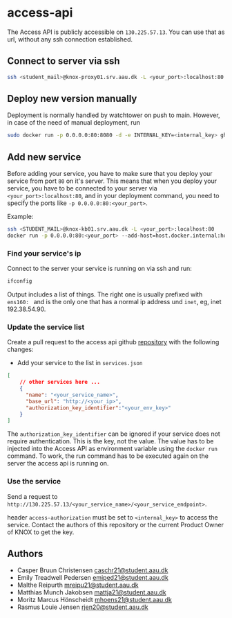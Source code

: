 # access-api

The Access API is publicly accessible on `130.225.57.13`. You can use that as url, without any ssh connection established. 

## Connect to server via ssh

```bash
ssh <student_mail>@knox-proxy01.srv.aau.dk -L <your_port>:localhost:80
```

## Deploy new version manually

Deployment is normally handled by watchtower on push to main. However, in case of the need of manual deployment, run

```bash
sudo docker run -p 0.0.0.0:80:8080 -d -e INTERNAL_KEY=<internal_key> ghcr.io/knox-aau/access-api:main
```

## Add new service

Before adding your service, you have to make sure that you deploy your service from port `80` on it's server. This means that when you deploy your service, you have to be connected to your server via `<your_port>:localhost:80`, and in your deployment command, you need to specify the ports like `-p 0.0.0.0:80:<your_port>`.

Example:

```bash
ssh <STUDENT_MAIL>@knox-kb01.srv.aau.dk -L <your_port>:localhost:80
docker run -p 0.0.0.0:80:<your_port> --add-host=host.docker.internal:host-gateway -d ghcr.io/knox-aau/databaselayer_server:main
```

### Find your service's ip

Connect to the server your service is running on via ssh and run:

```bash
ifconfig
```

Output includes a list of things. The right one is usually prefixed with `ens160: ` and is the only one that has a normal ip address und `inet`, eg, inet 192.38.54.90.

### Update the service list

Create a pull request to the access api github [repository](https://github.com/Knox-AAU/access-api) with the following changes:

- Add your service to the list in `services.json`

```json
[
    // other services here ...
    {
      "name": "<your_service_name>",
      "base_url": "http://<your_ip>",
      "authorization_key_identifier":"<your_env_key>"
    }
]
```

The `authorization_key_identifier` can be ignored if your service does not require authentication. This is the key, not the value. The value has to be injected into the Access API as environment variable using the `docker run` command. To work, the run command has to be executed again on the server the access api is running on.

### Use the service

Send a request to `http://130.225.57.13/<your_service_name>/<your_service_endpoint>`.

header `access-authorization` must be set to `<internal_key>` to access the service. Contact the authors of this repository or the current Product Owner of KNOX to get the key.

## Authors

- Casper Bruun Christensen <caschr21@student.aau.dk>
- Emily Treadwell Pedersen <emiped21@student.aau.dk>
- Malthe Reipurth <mreipu21@student.aau.dk>
- Matthias Munch Jakobsen <mattja21@student.aau.dk>
- Moritz Marcus Hönscheidt <mhoens21@student.aau.dk>
- Rasmus Louie Jensen <rjen20@student.aau.dk>
